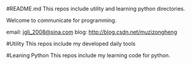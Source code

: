 #README.md
This repos include utility and learning python directories.

Welcome to communicate for programming.

email: jgli_2008@sina.com
blog: http://blog.csdn.net/muzizongheng

#Utility
This repos include my developed daily tools

#Leaning Python
This repos include my learning code for python.